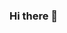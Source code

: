 ### Hi there 👋

<!--
**auto-coder/auto-coder** is a ✨ _special_ ✨ repository because its `README.md` (this file) appears on your GitHub profile.

Here are some ideas to get you started:

- 🔭 I’m currently working on Flutter-Dart
- 🌱 I’m currently learning Dart
- 📫 How to reach me: Linkedin: https://www.linkedin.com/in/ahmetborslan/
